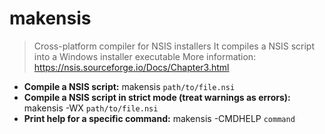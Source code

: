 # makensis
> Cross-platform compiler for NSIS installers
> It compiles a NSIS script into a Windows installer executable
> More information: <https://nsis.sourceforge.io/Docs/Chapter3.html>
- **Compile a NSIS script:**
makensis `path/to/file.nsi`
- **Compile a NSIS script in strict mode (treat warnings as errors):**
makensis -WX `path/to/file.nsi`
- **Print help for a specific command:**
makensis -CMDHELP `command`
